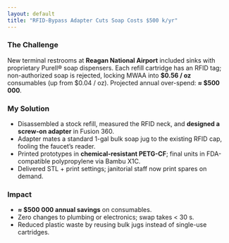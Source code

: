 ```yaml
---
layout: default
title: "RFID-Bypass Adapter Cuts Soap Costs $500 k/yr"
---
```

### The Challenge
New terminal restrooms at **Reagan National Airport** included sinks with proprietary Purell® soap dispensers.
Each refill cartridge has an RFID tag; non-authorized soap is rejected, locking MWAA into **$0.56 / oz** consumables (up from $0.04 / oz). Projected annual over-spend: **≈ $500 000**.

### My Solution
* Disassembled a stock refill, measured the RFID neck, and **designed a screw-on adapter** in Fusion 360.
* Adapter mates a standard 1-gal bulk soap jug to the existing RFID cap, fooling the faucet’s reader.
* Printed prototypes in **chemical-resistant PETG-CF**; final units in FDA-compatible polypropylene via Bambu X1C.
* Delivered STL + print settings; janitorial staff now print spares on demand.

### Impact
* **≈ $500 000 annual savings** on consumables.
* Zero changes to plumbing or electronics; swap takes < 30 s.
* Reduced plastic waste by reusing bulk jugs instead of single-use cartridges.
